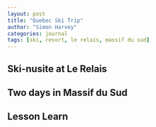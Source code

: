 ```yaml
---
layout: post
title: "Quebec Ski Trip"
author: "Simon Harvey"
categories: journal
tags: [ski, resort, le relais, massif du sud]
---
```




## Ski-nusite at Le Relais

## Two days in Massif du Sud

## Lesson Learn
